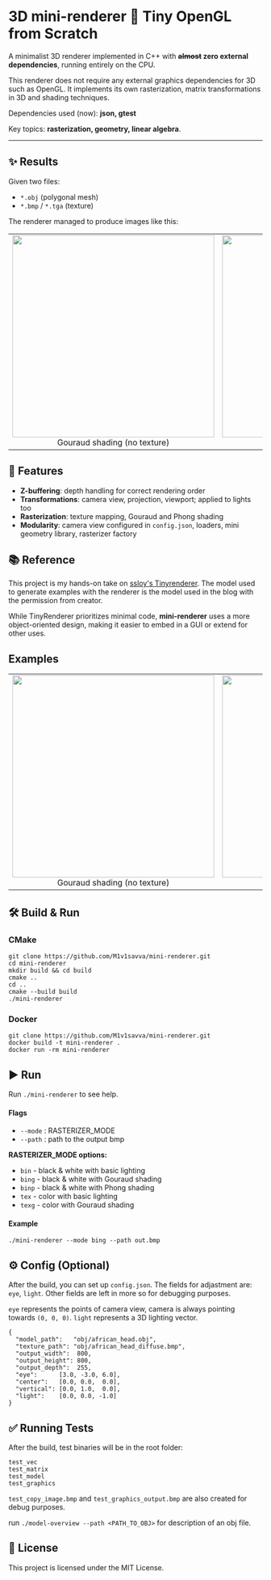 # 3D mini-renderer 🎨 Tiny OpenGL from Scratch

A minimalist 3D renderer implemented in C++ with **~~almost~~ zero external dependencies**, running entirely on the CPU. 

This renderer does not require any external graphics dependencies for 3D such as OpenGL. It implements its own rasterization, matrix transformations in 3D and shading techniques.

Dependencies used (now): **json, gtest**

Key topics: **rasterization, geometry, linear algebra**.

---

## ✨ Results 

Given two files:  
- `*.obj` (polygonal mesh)  
- `*.bmp` / `*.tga` (texture)  

The renderer managed to produce images like this:

<table>
<tr>
  <td style="text-align: center;">
    <img src="https://user-images.githubusercontent.com/18361541/176958840-88824e83-50db-422e-99c9-c3ed93a92aae.png" width="400"/><br>
    Gouraud shading (no texture)
  </td>
  <td style="text-align: center;">
    <img src="https://user-images.githubusercontent.com/18361541/176958850-28f0d030-ef70-47a9-8d0f-6315c3b9210d.png" width="400"/><br>
    Phong shading (with texture)
  </td>
</tr>
</table>

## 🚀 Features

- **Z-buffering**: depth handling for correct rendering order  
- **Transformations**: camera view, projection, viewport; applied to lights too  
- **Rasterization**: texture mapping, Gouraud and Phong shading
- **Modularity**: camera view configured in `config.json`, loaders, mini geometry library, rasterizer factory

## 📚 Reference

This project is my hands-on take on [ssloy's Tinyrenderer](https://github.com/ssloy/tinyrenderer/wiki). The model used to generate examples with the renderer is the model used in the blog with the permission from creator.  

While TinyRenderer prioritizes minimal code, **mini-renderer** uses a more object-oriented design, making it easier to embed in a GUI or extend for other uses. 

## Examples

<table>
<tr>
  <td style="text-align: center;">
    <img src="https://user-images.githubusercontent.com/18361541/176958840-88824e83-50db-422e-99c9-c3ed93a92aae.png" width="400"/><br>
    Gouraud shading (no texture)
  </td>
  <td style="text-align: center;">
    <img src="https://user-images.githubusercontent.com/18361541/176958850-28f0d030-ef70-47a9-8d0f-6315c3b9210d.png" width="400"/><br>
    Phong shading (with texture)
  </td>
</tr>
</table>

## 🛠️ Build & Run

### CMake 
```
git clone https://github.com/M1v1savva/mini-renderer.git
cd mini-renderer
mkdir build && cd build
cmake ..
cd ..
cmake --build build
./mini-renderer
```

### Docker
```
git clone https://github.com/M1v1savva/mini-renderer.git
docker build -t mini-renderer .
docker run -rm mini-renderer
```

## ▶️ Run

Run `./mini-renderer` to see help.

#### Flags

- `--mode` : RASTERIZER_MODE  
- `--path` : path to the output bmp    

**RASTERIZER_MODE options:**

- `bin`   - black & white with basic lighting  
- `bing`  - black & white with Gouraud shading  
- `binp`  - black & white with Phong shading  
- `tex`   - color with basic lighting  
- `texg`  - color with Gouraud shading 

#### Example
```
./mini-renderer --mode bing --path out.bmp
```

## ⚙️ Config (Optional)

After the build, you can set up `config.json`. The fields for adjastment are: `eye`, `light`. Other fields are left in more so for debugging purposes.

`eye` represents the points of camera view, camera is always pointing towards `(0, 0, 0)`. `light` represents a 3D lighting vector.

```
{
  "model_path":   "obj/african_head.obj",
  "texture_path": "obj/african_head_diffuse.bmp",
  "output_width":  800,
  "output_height": 800,
  "output_depth":  255,
  "eye":      [3.0, -3.0, 6.0],
  "center":   [0.0, 0.0,  0.0],
  "vertical": [0.0, 1.0,  0.0],
  "light":    [0.0, 0.0, -1.0]
}
```

## ✅ Running Tests

After the build, test binaries will be in the root folder:

```
test_vec
test_matrix
test_model
test_graphics
```

```test_copy_image.bmp``` and ```test_graphics_output.bmp``` are also created for debug purposes. 

run ```./model-overview --path <PATH_TO_OBJ>``` for description of an obj file.

## 📝 License

This project is licensed under the MIT License.
